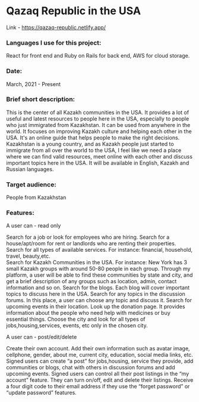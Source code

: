 # Qazaq Republic in the USA<!-- omit in toc -->
Link - https://qazaq-republic.netlify.app/

### Languages I use for this project:   
 React for front end and Ruby on Rails for back end, AWS for cloud storage.

### Date:
March, 2021 - Present 

### Brief short description: 
This is the center of all Kazakh communities in the USA. It provides a lot of useful and latest resources to people here in the USA, especially to people who just immigrated from Kazakhstan. It can be used from anywhere in the world. It focuses on improving Kazakh culture and helping each other in the USA. It's an online guide that helps people to make the right decisions. Kazakhstan is a young country, and as Kazakh people just started to immigrate from all over the world to the USA, I feel like we need a place where we can find valid resources, meet online with each other and discuss important topics here in the USA. It will be available in English, Kazakh and Russian languages.   

### Target audience: 
People from Kazakhstan  

### Features: 

A user can - read only 

Search for a job or look for employees who are hiring.
Search for a house/apt/room for rent or landlords who are renting their properties.
Search for all types of available services. For instance: financial, household, travel, beauty,etc.  
Search for Kazakh Communities in the USA. For instance: New York has 3 small Kazakh groups with around 50-80 people in each group. Through my platform, a user will be able to find these communities by state and city, and get a brief description of any groups such as location, admin, contact information and so on. 
Search for the blogs. Each blog will cover important topics to discuss here in the USA. 
Search for any topics in the discussion forums. In this place, a user can choose any topic and discuss it. 
Search for upcoming events in their location. 
Look up the donation page. It provides information about the people who need help with medicines or buy essential things. 
Choose the city and look for all types of jobs,housing,services, events, etc only in the chosen city. 

A user can - post/edit/delete 

Create their own account. 
Add their own information such as avatar image, cellphone, gender, about me, current city, education, social media links, etc. 
Signed users can create “a post” for jobs,housing, service they provide, add communities or blogs, chat with others in discussion forums and add upcoming events. 
Signed users can control all their post listings in the “my account” feature. They can turn on/off, edit and delete their listings. 
Receive a four digit code to their email address if they use the “forget password” or “update password” features.  




